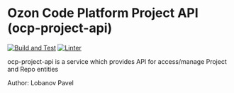 # Ozon Code Platform Project API (ocp-project-api)
[![Build and Test](https://github.com/ozoncp/ocp-project-api/actions/workflows/go.yml/badge.svg)](https://github.com/ozoncp/ocp-project-api/actions/workflows/go.yml) [![Linter](https://github.com/ozoncp/ocp-project-api/actions/workflows/golangci-lint.yml/badge.svg)](https://github.com/ozoncp/ocp-project-api/actions/workflows/golangci-lint.yml)

ocp-project-api is a service which provides API for access/manage Project and Repo entities

Author: Lobanov Pavel

